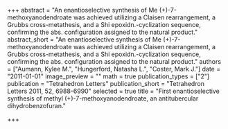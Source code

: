 +++
abstract = "An enantioselective synthesis of Me (+)-7-methoxyanodendroate was achieved utilizing a Claisen rearrangement, a Grubbs cross-metathesis, and a Shi epoxidn.-cyclization sequence, confirming the abs. configuration assigned to the natural product."
abstract_short = "An enantioselective synthesis of Me (+)-7-methoxyanodendroate was achieved utilizing a Claisen rearrangement, a Grubbs cross-metathesis, and a Shi epoxidn.-cyclization sequence, confirming the abs. configuration assigned to the natural product."
authors = ["Aumann, Kylee M.", "Hungerford, Natasha L.", "Coster, Mark J."]
date = "2011-01-01"
image_preview = ""
math = true
publication_types = ["2"]
publication = "Tetrahedron Letters"
publication_short = "Tetrahedron Letters 2011, 52, 6988-6990"
selected = true
title = "First enantioselective synthesis of methyl (+)-7-methoxyanodendroate, an antitubercular dihydrobenzofuran."


+++